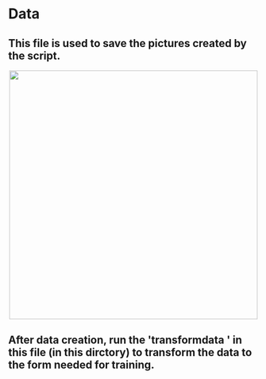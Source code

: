 # Data

## This file is used to save the pictures created by the script. 

<p align="center">
  <img width="500" src="dgen_img.png">
</p>
<p align="justify">

## After  data creation, run the 'transformdata '  in this file (in this dirctory) to transform the data to the form needed for training.
